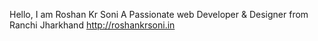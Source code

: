 
Hello, I am
Roshan Kr Soni
A Passionate web Developer & Designer from Ranchi Jharkhand 
http://roshankrsoni.in 
